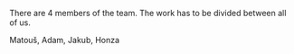 There are 4 members of the team. The work has to be divided between all of us.

Matouš, Adam, Jakub, Honza